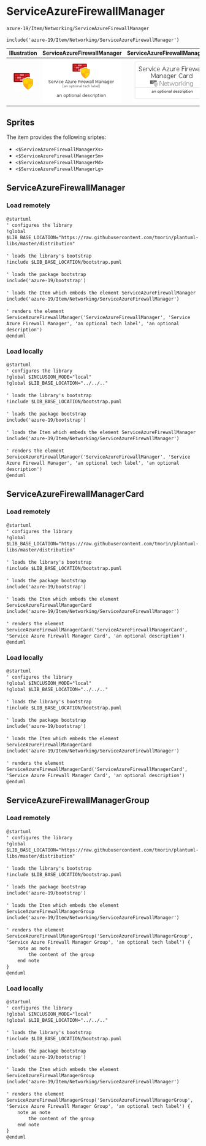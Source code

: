 # ServiceAzureFirewallManager


```text
azure-19/Item/Networking/ServiceAzureFirewallManager
```

```text
include('azure-19/Item/Networking/ServiceAzureFirewallManager')
```



| Illustration | ServiceAzureFirewallManager | ServiceAzureFirewallManagerCard | ServiceAzureFirewallManagerGroup |
| :---: | :---: | :---: | :---: |
| ![illustration for Illustration](../../../azure-19/Item/Networking/ServiceAzureFirewallManager.png) | ![illustration for ServiceAzureFirewallManager](../../../azure-19/Item/Networking/ServiceAzureFirewallManager.Local.png) | ![illustration for ServiceAzureFirewallManagerCard](../../../azure-19/Item/Networking/ServiceAzureFirewallManagerCard.Local.png) | ![illustration for ServiceAzureFirewallManagerGroup](../../../azure-19/Item/Networking/ServiceAzureFirewallManagerGroup.Local.png) |



## Sprites
The item provides the following sriptes:

- `<$ServiceAzureFirewallManagerXs>`
- `<$ServiceAzureFirewallManagerSm>`
- `<$ServiceAzureFirewallManagerMd>`
- `<$ServiceAzureFirewallManagerLg>`





## ServiceAzureFirewallManager

### Load remotely
```plantuml
@startuml
' configures the library
!global $LIB_BASE_LOCATION="https://raw.githubusercontent.com/tmorin/plantuml-libs/master/distribution"

' loads the library's bootstrap
!include $LIB_BASE_LOCATION/bootstrap.puml

' loads the package bootstrap
include('azure-19/bootstrap')

' loads the Item which embeds the element ServiceAzureFirewallManager
include('azure-19/Item/Networking/ServiceAzureFirewallManager')

' renders the element
ServiceAzureFirewallManager('ServiceAzureFirewallManager', 'Service Azure Firewall Manager', 'an optional tech label', 'an optional description')
@enduml
```

### Load locally
```plantuml
@startuml
' configures the library
!global $INCLUSION_MODE="local"
!global $LIB_BASE_LOCATION="../../.."

' loads the library's bootstrap
!include $LIB_BASE_LOCATION/bootstrap.puml

' loads the package bootstrap
include('azure-19/bootstrap')

' loads the Item which embeds the element ServiceAzureFirewallManager
include('azure-19/Item/Networking/ServiceAzureFirewallManager')

' renders the element
ServiceAzureFirewallManager('ServiceAzureFirewallManager', 'Service Azure Firewall Manager', 'an optional tech label', 'an optional description')
@enduml
```

## ServiceAzureFirewallManagerCard

### Load remotely
```plantuml
@startuml
' configures the library
!global $LIB_BASE_LOCATION="https://raw.githubusercontent.com/tmorin/plantuml-libs/master/distribution"

' loads the library's bootstrap
!include $LIB_BASE_LOCATION/bootstrap.puml

' loads the package bootstrap
include('azure-19/bootstrap')

' loads the Item which embeds the element ServiceAzureFirewallManagerCard
include('azure-19/Item/Networking/ServiceAzureFirewallManager')

' renders the element
ServiceAzureFirewallManagerCard('ServiceAzureFirewallManagerCard', 'Service Azure Firewall Manager Card', 'an optional description')
@enduml
```

### Load locally
```plantuml
@startuml
' configures the library
!global $INCLUSION_MODE="local"
!global $LIB_BASE_LOCATION="../../.."

' loads the library's bootstrap
!include $LIB_BASE_LOCATION/bootstrap.puml

' loads the package bootstrap
include('azure-19/bootstrap')

' loads the Item which embeds the element ServiceAzureFirewallManagerCard
include('azure-19/Item/Networking/ServiceAzureFirewallManager')

' renders the element
ServiceAzureFirewallManagerCard('ServiceAzureFirewallManagerCard', 'Service Azure Firewall Manager Card', 'an optional description')
@enduml
```

## ServiceAzureFirewallManagerGroup

### Load remotely
```plantuml
@startuml
' configures the library
!global $LIB_BASE_LOCATION="https://raw.githubusercontent.com/tmorin/plantuml-libs/master/distribution"

' loads the library's bootstrap
!include $LIB_BASE_LOCATION/bootstrap.puml

' loads the package bootstrap
include('azure-19/bootstrap')

' loads the Item which embeds the element ServiceAzureFirewallManagerGroup
include('azure-19/Item/Networking/ServiceAzureFirewallManager')

' renders the element
ServiceAzureFirewallManagerGroup('ServiceAzureFirewallManagerGroup', 'Service Azure Firewall Manager Group', 'an optional tech label') {
    note as note
        the content of the group
    end note
}
@enduml
```

### Load locally
```plantuml
@startuml
' configures the library
!global $INCLUSION_MODE="local"
!global $LIB_BASE_LOCATION="../../.."

' loads the library's bootstrap
!include $LIB_BASE_LOCATION/bootstrap.puml

' loads the package bootstrap
include('azure-19/bootstrap')

' loads the Item which embeds the element ServiceAzureFirewallManagerGroup
include('azure-19/Item/Networking/ServiceAzureFirewallManager')

' renders the element
ServiceAzureFirewallManagerGroup('ServiceAzureFirewallManagerGroup', 'Service Azure Firewall Manager Group', 'an optional tech label') {
    note as note
        the content of the group
    end note
}
@enduml
```

